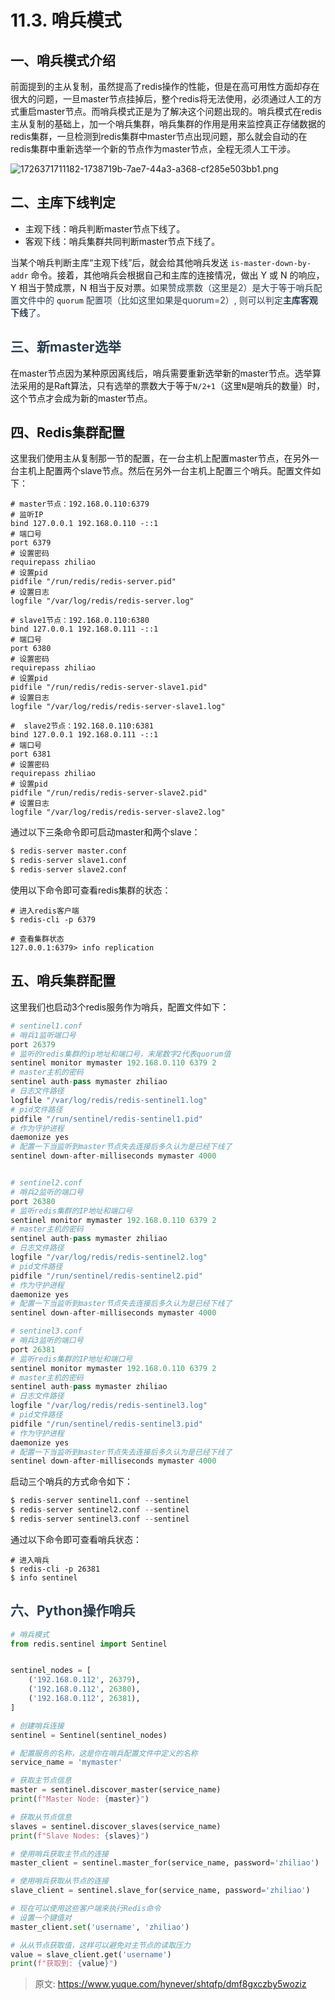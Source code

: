# 11.3. 哨兵模式

## 一、哨兵模式介绍
前面提到的主从复制，虽然提高了redis操作的性能，但是在高可用性方面却存在很大的问题，一旦master节点挂掉后，整个redis将无法使用，必须通过人工的方式重启master节点。而哨兵模式正是为了解决这个问题出现的。哨兵模式在redis主从复制的基础上，加一个哨兵集群，哨兵集群的作用是用来监控真正存储数据的redis集群，一旦检测到redis集群中master节点出现问题，那么就会自动的在redis集群中重新选举一个新的节点作为master节点，全程无须人工干涉。

![1726371711182-1738719b-7ae7-44a3-a368-cf285e503bb1.png](./img/DcE53qWLLOBFaUN_/1726371711182-1738719b-7ae7-44a3-a368-cf285e503bb1-204459.png)

## 二、主库下线判定
+ 主观下线：哨兵判断master节点下线了。
+ 客观下线：哨兵集群共同判断master节点下线了。

 当某个哨兵判断主库“主观下线”后，就会给其他哨兵发送 `is-master-down-by-addr` 命令。接着，其他哨兵会根据自己和主库的连接情况，做出 Y 或 N 的响应，Y 相当于赞成票，N 相当于反对票。<font style="color:rgb(44, 62, 80);">如果赞成票数（这里是2）是大于等于哨兵配置文件中的 </font>`quorum`<font style="color:rgb(44, 62, 80);"> 配置项（比如这里如果是quorum=2）, 则可以判定</font>**<font style="color:rgb(44, 62, 80);">主库客观下线</font>**<font style="color:rgb(44, 62, 80);">了。</font>

## <font style="color:rgb(44, 62, 80);">三、新master选举</font>
在master节点因为某种原因离线后，哨兵需要重新选举新的master节点。选举算法采用的是Raft算法，只有选举的票数大于等于`N/2+1`（这里`N`是哨兵的数量）时，这个节点才会成为新的master节点。

## 四、Redis集群配置
这里我们使用主从复制那一节的配置，在一台主机上配置master节点，在另外一台主机上配置两个slave节点。然后在另外一台主机上配置三个哨兵。配置文件如下：

```shell
# master节点：192.168.0.110:6379
# 监听IP
bind 127.0.0.1 192.168.0.110 -::1
# 端口号
port 6379
# 设置密码
requirepass zhiliao
# 设置pid
pidfile "/run/redis/redis-server.pid"
# 设置日志
logfile "/var/log/redis/redis-server.log"

# slave1节点：192.168.0.110:6380
bind 127.0.0.1 192.168.0.111 -::1
# 端口号
port 6380
# 设置密码
requirepass zhiliao
# 设置pid
pidfile "/run/redis/redis-server-slave1.pid"
# 设置日志
logfile "/var/log/redis/redis-server-slave1.log"

#  slave2节点：192.168.0.110:6381
bind 127.0.0.1 192.168.0.111 -::1
# 端口号
port 6381
# 设置密码
requirepass zhiliao
# 设置pid
pidfile "/run/redis/redis-server-slave2.pid"
# 设置日志
logfile "/var/log/redis/redis-server-slave2.log"
```

通过以下三条命令即可启动master和两个slave：

```python
$ redis-server master.conf
$ redis-server slave1.conf
$ redis-server slave2.conf
```

使用以下命令即可查看redis集群的状态：

```shell
# 进入redis客户端
$ redis-cli -p 6379

# 查看集群状态
127.0.0.1:6379> info replication
```

## 五、哨兵集群配置
这里我们也启动3个redis服务作为哨兵，配置文件如下：

```python
# sentinel1.conf
# 哨兵1监听端口号
port 26379
# 监听的redis集群的ip地址和端口号，末尾数字2代表quorum值
sentinel monitor mymaster 192.168.0.110 6379 2
# master主机的密码
sentinel auth-pass mymaster zhiliao
# 日志文件路径
logfile "/var/log/redis/redis-sentinel1.log"
# pid文件路径
pidfile "/run/sentinel/redis-sentinel1.pid"
# 作为守护进程
daemonize yes
# 配置一下当监听到master节点失去连接后多久认为是已经下线了
sentinel down-after-milliseconds mymaster 4000


# sentinel2.conf
# 哨兵2监听的端口号
port 26380
# 监听redis集群的IP地址和端口号
sentinel monitor mymaster 192.168.0.110 6379 2
# master主机的密码
sentinel auth-pass mymaster zhiliao
# 日志文件路径
logfile "/var/log/redis/redis-sentinel2.log"
# pid文件路径
pidfile "/run/sentinel/redis-sentinel2.pid"
# 作为守护进程
daemonize yes
# 配置一下当监听到master节点失去连接后多久认为是已经下线了
sentinel down-after-milliseconds mymaster 4000

# sentinel3.conf
# 哨兵3监听的端口号
port 26381
# 监听redis集群的IP地址和端口号
sentinel monitor mymaster 192.168.0.110 6379 2
# master主机的密码
sentinel auth-pass mymaster zhiliao
# 日志文件路径
logfile "/var/log/redis/redis-sentinel3.log"
# pid文件路径
pidfile "/run/sentinel/redis-sentinel3.pid"
# 作为守护进程
daemonize yes
# 配置一下当监听到master节点失去连接后多久认为是已经下线了
sentinel down-after-milliseconds mymaster 4000
```

启动三个哨兵的方式命令如下：

```python
$ redis-server sentinel1.conf --sentinel
$ redis-server sentinel2.conf --sentinel
$ redis-server sentinel3.conf --sentinel
```

通过以下命令即可查看哨兵状态：

```shell
# 进入哨兵
$ redis-cli -p 26381
$ info sentinel
```

## <font style="color:rgb(44, 62, 80);">六、Python操作哨兵</font>
```python
# 哨兵模式
from redis.sentinel import Sentinel


sentinel_nodes = [
    ('192.168.0.112', 26379),
    ('192.168.0.112', 26380),
    ('192.168.0.112', 26381),
]

# 创建哨兵连接
sentinel = Sentinel(sentinel_nodes)

# 配置服务的名称，这是你在哨兵配置文件中定义的名称
service_name = 'mymaster'

# 获取主节点信息
master = sentinel.discover_master(service_name)
print(f"Master Node: {master}")

# 获取从节点信息
slaves = sentinel.discover_slaves(service_name)
print(f"Slave Nodes: {slaves}")

# 使用哨兵获取主节点的连接
master_client = sentinel.master_for(service_name, password='zhiliao')

# 使用哨兵获取从节点的连接
slave_client = sentinel.slave_for(service_name, password='zhiliao')

# 现在可以使用这些客户端来执行Redis命令
# 设置一个键值对
master_client.set('username', 'zhiliao')

# 从从节点获取值，这样可以避免对主节点的读取压力
value = slave_client.get('username')
print(f"获取到: {value}")
```



> 原文: <https://www.yuque.com/hynever/shtqfp/dmf8gxczby5woziz>